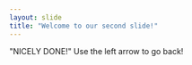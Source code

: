 ```yaml
---
layout: slide
title: "Welcome to our second slide!"
---
```

"NICELY DONE!"
Use the left arrow to go back!
